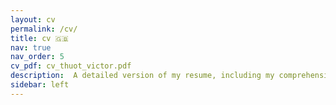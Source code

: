 ```yaml
---
layout: cv
permalink: /cv/
title: cv 🇬🇧
nav: true
nav_order: 5
cv_pdf: cv_thuot_victor.pdf
description:  A detailed version of my resume, including my comprehensive academic and research experiences, is available in French. Please refer to the attached PDF, or to my Linkedin page for more information.
sidebar: left
---
```

